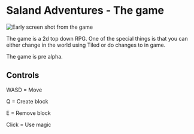 # Saland Adventures - The game


![Early screen shot from the game](https://files.poulsander.com/~poul19/public_files/saland_2019-04-10_21-03-21.png)

The game is a 2d top down RPG. One of the special things is that you can either change in the world using Tiled or do changes to in game.

The game is pre alpha.


## Controls
WASD = Move

Q = Create block

E = Remove block

Click = Use magic
